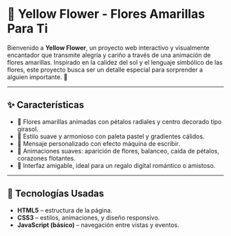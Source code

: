 # 🌻 Yellow Flower - Flores Amarillas Para Ti

Bienvenido a **Yellow Flower**, un proyecto web interactivo y visualmente encantador que transmite alegría y cariño a través de una animación de flores amarillas. Inspirado en la calidez del sol y el lenguaje simbólico de las flores, este proyecto busca ser un detalle especial para sorprender a alguien importante. 🌼

---

## ✨ Características

- 🌻 Flores amarillas animadas con pétalos radiales y centro decorado tipo girasol.
- 🎨 Estilo suave y armonioso con paleta pastel y gradientes cálidos.
- 📜 Mensaje personalizado con efecto máquina de escribir.
- 🍃 Animaciones suaves: aparición de flores, balanceo, caída de pétalos, corazones flotantes.
- 🎁 Interfaz amigable, ideal para un regalo digital romántico o amistoso.

---

## 🧩 Tecnologías Usadas

- **HTML5** – estructura de la página.
- **CSS3** – estilos, animaciones, y diseño responsivo.
- **JavaScript (básico)** – navegación entre vistas y eventos.
